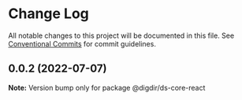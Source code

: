 # Change Log

All notable changes to this project will be documented in this file.
See [Conventional Commits](https://conventionalcommits.org) for commit guidelines.

## 0.0.2 (2022-07-07)

**Note:** Version bump only for package @digdir/ds-core-react
